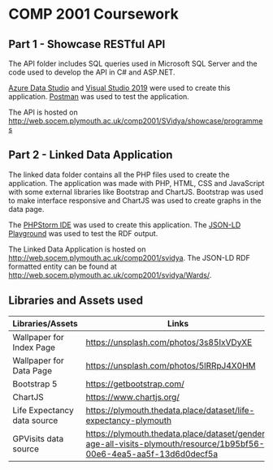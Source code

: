 #  COMP 2001 Coursework
## Part 1 - Showcase RESTful API
The API folder includes SQL queries used in Microsoft SQL Server and the code used to develop the API in C# and ASP.NET.

[Azure Data Studio](https://docs.microsoft.com/en-us/sql/azure-data-studio/what-is-azure-data-studio?view=sql-server-ver15) and [Visual Studio 2019](https://visualstudio.microsoft.com/downloads/) were used to create this application. [Postman](https://www.postman.com/) was used to test the application.

The API is hosted on http://web.socem.plymouth.ac.uk/comp2001/SVidya/showcase/programmes

## Part 2 - Linked Data Application
The linked data folder contains all the PHP files used to create the application. The application was made with PHP, HTML, CSS and JavaScript with some external libraries like Bootstrap and ChartJS. Bootstrap was used to make interface responsive and ChartJS was used to create graphs in the data page.

The [PHPStorm IDE](https://www.jetbrains.com/phpstorm/) was used to create this application. The [JSON-LD Playground](https://json-ld.org/playground/) was used to test the RDF output.

The Linked Data Application is hosted on http://web.socem.plymouth.ac.uk/comp2001/svidya.
The JSON-LD RDF formatted entity can be found at http://web.socem.plymouth.ac.uk/comp2001/svidya/Wards/.

## Libraries and Assets used
| Libraries/Assets | Links |
|--|--|
| Wallpaper for Index Page | https://unsplash.com/photos/3s85IxVDyXE |
| Wallpaper for Data Page | https://unsplash.com/photos/5lRRpJ4X0HM |
| Bootstrap 5 | https://getbootstrap.com/ |
| ChartJS | https://www.chartjs.org/ |
| Life Expectancy data source | https://plymouth.thedata.place/dataset/life-expectancy-plymouth |
| GPVisits data source | https://plymouth.thedata.place/dataset/gender-age-all-visits-plymouth/resource/1b95bf56-00e6-4ea5-aa5f-13d6d0decf5a |
